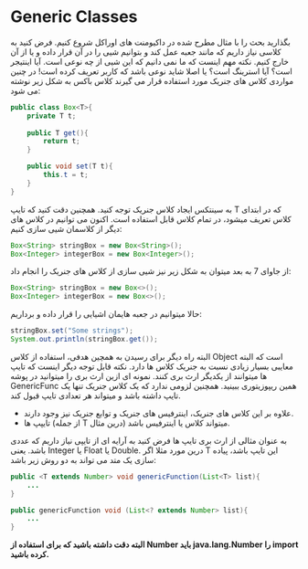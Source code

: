 # Generic Classes
بگذارید بحث را با مثال مطرح شده در داکیومنت های اوراکل شروع کنیم. فرض کنید به کلاسی نیاز داریم که مانند جعبه عمل کند و بتوانیم شیی را در آن قرار داده و یا از آن خارج کنیم. نکته مهم اینست که ما نمی دانیم که این شیی از چه نوعی است. آیا اینتیجر است؟ آیا استرینگ است؟ یا اصلا شاید نوعی باشد که کاربر تعریف کرده است! در چنین مواردی کلاس های جنریک مورد استفاده قرار می گیرند کلاس باکس به شکل زیر نوشته می شود:
```java
public class Box<T>{
    private T t;
    
    public T get(){
        return t;
    }

    public void set(T t){
        this.t = t;
    }
}
```
به سینتکس ایجاد کلاس جنریک توجه کنید. همچنین دقت کنید که تایپ T که در ابتدای کلاس تعریف میشود، در تمام کلاس قابل استفاده است.
اکنون می توانیم در کلاس های دیگر از کلاسمان شیی سازی کنیم:
```java
Box<String> stringBox = new Box<String>();
Box<Integer> integerBox = new Box<Integer>();
```
از جاوای 7 به بعد میتوان به شکل زیر نیز شیی سازی از کلاس های جنریک را انجام داد:
```java
Box<String> stringBox = new Box<>();
Box<Integer> integerBox = new Box<>();
```
حالا میتوانیم در جعبه هایمان اشیایی را قرار داده و برداریم:
```java
stringBox.set("Some strings");
System.out.println(stringBox.get());
```
البته راه دیگر برای رسیدن به همچین هدفی، استفاده از کلاس Object است که البته معایبی بسیار زیادی نسبت به جنریک کلاس ها دارد.
نکته قابل توجه دیگر اینست که تایپ ها میتوانند از یکدیگر ارث بری کنند. نمونه ای ازین ارث بری را میتوانید در پوشه GenericFunc همین ریپوزیتوری ببینید. همچنین
لزومی ندارد که یک کلاس جنریک تنها یک تایپ داشته باشد و میتواند هر تعدادی تایپ قبول کند.

* علاوه بر این کلاس های جنریک، اینترفیس های جنریک و توابع جنریک نیز وجود دارند.
* تایپپ ها (از جمله T درین مثال) میتواند کلاس یا اینترفیس باشد.

به عنوان مثالی از ارث بری تایپ ها فرض کنید به آرایه ای از تایپی نیاز داریم که عددی باشد. یعنی Integer یا Float یا Double. درین مورد مثلا اگر T این تایپ باشد، پیاده سازی یک متد می تواند به دو روش زیر باشد:

```java
public <T extends Number> void genericFunction(List<T> list){
    ...
}
```

```java
public genericFunction void (List<? extends Number> list){
    ...
}
```
**البته دقت داشته باشید که برای استفاده از Number باید java.lang.Number را import کرده باشید.**
